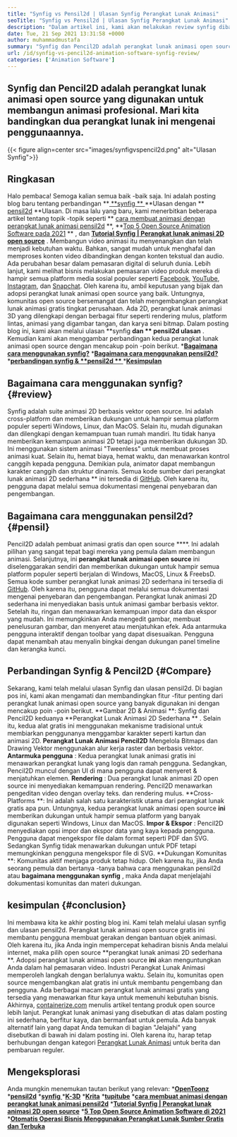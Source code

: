 ```yaml
---
title: "Synfig vs Pensil2d | Ulasan Synfig Perangkat Lunak Animasi" 
seoTitle: "Synfig vs Pensil2d | Ulasan Synfig Perangkat Lunak Animasi" 
description: "Dalam artikel ini, kami akan melakukan review synfig dibandingkan dengan ulasan pensil2d. Keduanya memimpin perangkat lunak animasi open source adalah yang di-hosting sendiri dan kaya fitur." 
date: Tue, 21 Sep 2021 13:31:58 +0000
author: muhammadmustafa
summary: "Synfig dan Pencil2D adalah perangkat lunak animasi open source yang digunakan untuk membangun animasi profesional. Mari kita bandingkan dua perangkat lunak ini mengenai penggunaannya." 
url: /id/synfig-vs-pencil2d-animation-software-synfig-review/
categories: ['Animation Software']
---
```


## Synfig dan Pencil2D adalah perangkat lunak animasi open source yang digunakan untuk membangun animasi profesional. Mari kita bandingkan dua perangkat lunak ini mengenai penggunaannya.

{{< figure align=center src="images/synfigvspencil2d.png" alt="Ulasan Synfig">}}


## Ringkasan
Halo pembaca! Semoga kalian semua baik -baik saja. Ini adalah posting blog baru tentang perbandingan **[ **synfig ** ][1]  **Ulasan dengan **  [pensil2d][2]  **Ulasan. Di masa lalu yang baru, kami menerbitkan beberapa artikel tentang topik -topik seperti **  [cara membuat animasi dengan perangkat lunak animasi pensil2d][3] **,  **[Top 5 Open Source Animation Software pada 2021][4] ** , dan  **[Tutorial Synfig | Perangkat lunak animasi 2D open source][5]**  . Membangun video animasi itu menyenangkan dan telah menjadi kebutuhan waktu. Bahkan, sangat mudah untuk menghafal dan memproses konten video dibandingkan dengan konten tekstual dan audio. Ada perubahan besar dalam pemasaran digital di seluruh dunia. Lebih lanjut, kami melihat bisnis melakukan pemasaran video produk mereka di hampir semua platform media sosial populer seperti [Facebook][6], [YouTube][7], [Instagram][8], dan [Snapchat][9].
Oleh karena itu, ambil keputusan yang bijak dan adopsi perangkat lunak animasi open source yang baik. Untungnya, komunitas open source bersemangat dan telah mengembangkan perangkat lunak animasi gratis tingkat perusahaan. Ada 2D, perangkat lunak animasi 3D yang dilengkapi dengan berbagai fitur seperti rendering mulus, platform lintas, animasi yang digambar tangan, dan karya seni bitmap. Dalam posting blog ini, kami akan melalui ulasan **synfig  **dan **  pensil2d ulasan** . Kemudian kami akan menggambar perbandingan kedua perangkat lunak animasi open source dengan mencakup poin -poin berikut.
  ***[Bagaimana cara menggunakan synfig?][10]** 
  ***[Bagaimana cara menggunakan pensil2d?][11]** 
  ***[perbandingan synfig &  **pensil2d ** ][12]** 
  ***[Kesimpulan][13]** 

## **Bagaimana cara menggunakan synfig?** {#review}
Synfig adalah suite animasi 2D berbasis vektor open source. Ini adalah cross-platform dan memberikan dukungan untuk hampir semua platform populer seperti Windows, Linux, dan MacOS. Selain itu, mudah digunakan dan dilengkapi dengan kemampuan tuan rumah mandiri. Itu tidak hanya memberikan kemampuan animasi 2D tetapi juga memberikan dukungan 3D. Ini menggunakan sistem animasi "Tweenless" untuk membuat proses animasi kuat. Selain itu, hemat biaya, hemat waktu, dan menawarkan kontrol canggih kepada pengguna. Demikian pula, animator dapat membangun karakter canggih dan struktur dinamis. Semua kode sumber dari perangkat lunak animasi 2D sederhana ** ini tersedia di [GitHub][14]. Oleh karena itu, pengguna dapat melalui semua dokumentasi mengenai penyebaran dan pengembangan.

## Bagaimana cara menggunakan pensil2d?   {#pensil}
Pencil2D adalah pembuat animasi gratis dan open source ****. Ini adalah pilihan yang sangat tepat bagi mereka yang pemula dalam membangun animasi. Selanjutnya, ini  **perangkat lunak animasi open source**   ini diselenggarakan sendiri dan memberikan dukungan untuk hampir semua platform populer seperti berjalan di Windows, MacOS, Linux & FreebsD. Semua kode sumber perangkat lunak animasi 2D sederhana ini tersedia di [GitHub][15]. Oleh karena itu, pengguna dapat melalui semua dokumentasi mengenai penyebaran dan pengembangan. Perangkat lunak animasi 2D sederhana ini menyediakan basis untuk animasi gambar berbasis vektor. Setelah itu, ringan dan menawarkan kemampuan impor data dan ekspor yang mudah. Ini memungkinkan Anda mengedit gambar, membuat penelusuran gambar, dan menyeret atau menjatuhkan efek. Ada antarmuka pengguna interaktif dengan toolbar yang dapat disesuaikan. Pengguna dapat menambah atau menyalin bingkai dengan dukungan panel timeline dan kerangka kunci.

## Perbandingan Synfig & Pencil2D   {#Compare}
Sekarang, kami telah melalui ulasan Synfig dan ulasan pensil2d. Di bagian pos ini, kami akan mengamati dan membandingkan fitur -fitur penting dari perangkat lunak animasi open source yang banyak digunakan ini dengan mencakup poin -poin berikut.
**Gambar 2D & Animasi **: Synfig dan Pencil2D keduanya  **Perangkat Lunak Animasi 2D Sederhana ** . Selain itu, kedua alat gratis ini menggunakan mekanisme tradisional untuk membiarkan penggunanya menggambar karakter seperti kartun dan animasi 2D.  **Perangkat Lunak Animasi Pencil2D**   Mengelola Bitmaps dan Drawing Vektor menggunakan alur kerja raster dan berbasis vektor.
**Antarmuka pengguna** : Kedua perangkat lunak animasi gratis ini menawarkan perangkat lunak yang logis dan ramah pengguna. Sedangkan, Pencil2D muncul dengan UI di mana pengguna dapat menyeret & menjatuhkan elemen.
**Rendering** : Dua perangkat lunak animasi 2D open source ini menyediakan kemampuan rendering. Pencil2D menawarkan pengeditan video dengan overlay teks. dan rendering mulus.
**Cross-Platforms **: Ini adalah salah satu karakteristik utama dari perangkat lunak gratis apa pun. Untungnya, kedua perangkat lunak animasi open source  **ini**   memberikan dukungan untuk hampir semua platform yang banyak digunakan seperti Windows, Linux dan MacOS.
**Impor & Ekspor** : Pencil2D menyediakan opsi impor dan ekspor data yang kaya kepada pengguna. Pengguna dapat mengekspor file dalam format seperti PDF dan SVG. Sedangkan Synfig tidak menawarkan dukungan untuk PDF tetapi memungkinkan pengguna mengekspor file di SVG.
**Dukungan Komunitas **: Komunitas aktif menjaga produk tetap hidup. Oleh karena itu, jika Anda seorang pemula dan bertanya -tanya bahwa cara menggunakan pensil2d atau  **bagaimana menggunakan synfig**  , maka Anda dapat menjelajahi dokumentasi komunitas dan materi dukungan.

## kesimpulan   {#conclusion}
Ini membawa kita ke akhir posting blog ini. Kami telah melalui ulasan synfig dan ulasan pensil2d. Perangkat lunak animasi open source gratis ini membantu pengguna membuat gerakan dengan bantuan objek animasi. Oleh karena itu, jika Anda ingin mempercepat kehadiran bisnis Anda melalui internet, maka pilih open source **perangkat lunak animasi 2D sederhana **. Adopsi perangkat lunak animasi open source  **ini**   akan menguntungkan Anda dalam hal pemasaran video. Industri Perangkat Lunak Animasi memperoleh langkah dengan berlalunya waktu. Selain itu, komunitas open source mengembangkan alat gratis ini untuk membantu pengembang dan pengguna. Ada berbagai macam perangkat lunak animasi gratis yang tersedia yang menawarkan fitur kaya untuk memenuhi kebutuhan bisnis.
Akhirnya, [containerize.com][16] menulis artikel tentang produk open source lebih lanjut. Perangkat lunak animasi yang disebutkan di atas dalam posting ini sederhana, berfitur kaya, dan bermanfaat untuk pemula. Ada banyak alternatif lain yang dapat Anda temukan di bagian "Jelajahi" yang disebutkan di bawah ini dalam posting ini. Oleh karena itu, harap tetap berhubungan dengan kategori [Perangkat Lunak Animasi][17] untuk berita dan pembaruan reguler.

## Mengeksplorasi
Anda mungkin menemukan tautan berikut yang relevan:
  *[**OpenToonz** ][18]
  ***[pensil2d][2]** 
  *[**synfig** ][1]
  ***[K-3D][19]** 
  ***[Krita][20]** 
  ***[tupitube][21]** 
  ***[cara membuat animasi dengan perangkat lunak animasi pensil2d][3]** 
  ***[Tutorial Synfig | Perangkat lunak animasi 2D open source][5]** 
  ***[5 Top Open Source Animation Software di 2021][4]** 
  ***[Otomatis Operasi Bisnis Menggunakan Perangkat Lunak Sumber Gratis dan Terbuka][22]** 

  
[1]: https://products.containerize.com/animation-software/synfig/
[2]: https://products.containerize.com/animation-software/pencil2d/
[3]: https://blog.containerize.com/animation-software/how-to-create-animations-with-pencil2d-animation-software/
[4]: https://blog.containerize.com/animation-software/top-5-open-source-animation-software-in-2021/
[5]: https://blog.containerize.com/animation-software/synfig-tutorial-an-open-source-2d-animation-software/
[6]: https://www.facebook.com/
[7]: https://www.youtube.com/
[8]: http://instagram.com/
[9]: https://www.snapchat.com/
[10]: #review
[11]: #pencil
[12]: #compare
[13]: #Conclusion
[14]: https://github.com/synfig/synfig
[15]: https://github.com/pencil2d/pencil
[16]: https://www.containerize.com/
[17]: https://products.containerize.com/animation-software/
[18]: https://products.containerize.com/animation-software/opentoonz/
[19]: https://products.containerize.com/animation-software/k3d/
[20]: https://products.containerize.com/animation-software/krita/
[21]: https://products.containerize.com/animation-software/tupitube/
[22]: https://blog.containerize.com/blogging/automate-business-operations-using-open-source-software/
